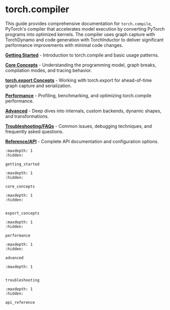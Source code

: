 # torch.compiler

This guide provides comprehensive documentation for `torch.compile`, PyTorch's compiler that accelerates model execution by converting PyTorch programs into optimized kernels. The compiler uses graph capture with TorchDynamo and code generation with TorchInductor to deliver significant performance improvements with minimal code changes.

**[Getting Started](getting_started)** - Introduction to torch.compile and basic usage patterns.

**[Core Concepts](core_concepts)** - Understanding the programming model, graph breaks, compilation modes, and tracing behavior.

**[torch.export Concepts](export_concepts)** - Working with torch.export for ahead-of-time graph capture and serialization.

**[Performance](performance)** - Profiling, benchmarking, and optimizing torch.compile performance.

**[Advanced](advanced)** - Deep dives into internals, custom backends, dynamic shapes, and transformations.

**[Troubleshooting/FAQs](troubleshooting)** - Common issues, debugging techniques, and frequently asked questions.

**[Reference/API](api_reference)** - Complete API documentation and configuration options.

```{toctree}
:maxdepth: 1
:hidden:

getting_started
```
```{toctree}
:maxdepth: 1
:hidden:

core_concepts
```

```{toctree}
:maxdepth: 1
:hidden:


export_concepts
```

```{toctree}
:maxdepth: 1
:hidden:

performance
```

```{toctree}
:maxdepth: 1
:hidden:

advanced
```

```{toctree}
:maxdepth: 1


troubleshooting
```

```{toctree}
:maxdepth: 1
:hidden:

api_reference
```
